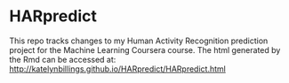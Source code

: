 # HARpredict

This repo tracks changes to my Human Activity Recognition prediction project for the Machine Learning Coursera course. 
The html generated by the Rmd can be accessed at: http://katelynbillings.github.io/HARpredict/HARpredict.html
